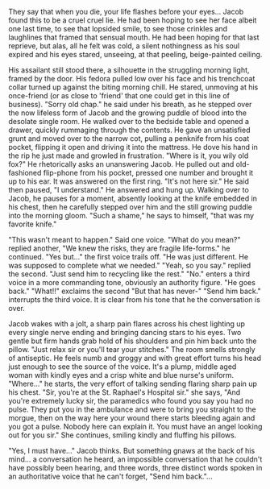 They say that when you die, your life flashes before your eyes... Jacob found this to be a cruel cruel lie. He had been hoping to see her face albeit one last time, to see that lopsided smile, to see those crinkles and laughlines that framed that sensual mouth. He had been hoping for that last reprieve, but alas, all he felt was cold, a silent nothingness as his soul expired and his eyes stared, unseeing, at that peeling, beige-painted ceiling.

His assailant still stood there, a silhouette in the struggling morning light, framed by the door. His fedora pulled low over his face and his trenchcoat collar turned up against the biting morning chill. He stared, unmoving at his once-friend (or as close to 'friend' that one could get in this line of business). "Sorry old chap." he said under his breath, as he stepped over the now lifeless form of Jacob and the growing puddle of blood into the desolate single room. He walked over to the bedside table and opened a drawer, quickly rummaging through the contents. He gave an unsatisfied grunt and moved over to the narrow cot, pulling a penknife from his coat pocket, flipping it open and driving it into the mattress. He dove his hand in the rip he just made and growled in frustration. "Where is it, you wily old fox?" He rhetorically asks an unanswering Jacob. He pulled out and old-fashioned flip-phone from his pocket, pressed one number and brought it up to his ear. It was answered on the first ring. "It's not here sir." He said then paused, "I understand." He answered and hung up. Walking over to Jacob, he pauses for a moment, absently looking at the knife embedded in his chest, then he carefully stepped over him and the still growing puddle into the morning gloom. "Such a shame," he says to himself, "that was my favorite knife."

"This wasn't meant to happen." Said one voice. "What do you mean?" replied another, "We knew the risks, they are fragile life-forms." he continued. "Yes but..." the first voice trails off. "He was just different. He was supposed to complete what we needed." "Yeah, so you say." replied the second. "Just send him to recycling like the rest." "No." enters a third voice in a more commanding tone, obviously an authority figure. "He goes back." "What!!" exclaims the second "But that has never-" "Send him back." interrupts the third voice. It is clear from his tone that he the conversation is over.

Jacob wakes with a jolt, a sharp pain flares across his chest lighting up every single nerve ending and bringing dancing stars to his eyes. Two gentle but firm hands grab hold of his shoulders and pin him back unto the pillow. "Just relax sir or you'll tear your stitches." The room smells strongly of antiseptic. He feels numb and groggy and with great effort turns his head just enough to see the source of the voice. It's a plump, middle aged woman with kindly eyes and a crisp white and blue nurse's uniform. "Where..." he starts, the very effort of talking sending flaring sharp pain up his chest. "Sir, you're at the St. Raphael's Hospital sir." she says, "And you're extremely lucky sir, the paramedics who found you say you had no pulse. They put you in the ambulance and were to bring you straight to the morgue, then on the way here your wound there starts bleeding again and you got a pulse. Nobody here can explain it. You must have an angel looking out for you sir." She continues, smiling kindly and fluffing his pillows.

"Yes, I must have..." Jacob thinks. But something gnaws at the back of his mind... a conversation he heard, an impossible conversation that he couldn't have possibly been hearing, and three words, three distinct words spoken in an authoritative voice that he can't forget, "Send him back."...

